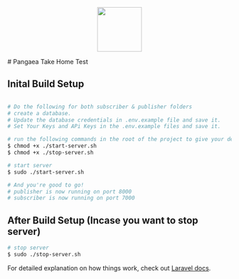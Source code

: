 <p align="center"><img src="https://mms.businesswire.com/media/20210721005060/en/892542/5/Pangaea_Logo_v2-03.jpg" height="100"></p>
# Pangaea Take Home Test

## Inital Build Setup

```bash

# Do the following for both subscriber & publisher folders
# create a database.
# Update the database credentials in .env.example file and save it.
# Set Your Keys and APi Keys in the .env.example files and save it.

# run the following commands in the root of the project to give your device root user access to run commands
$ chmod +x ./start-server.sh 
$ chmod +x ./stop-server.sh 

# start server
$ sudo ./start-server.sh 

# And you're good to go!
# publisher is now running on port 8000
# subscriber is now running on port 7000
```

## After Build Setup (Incase you want to stop server)

```bash
# stop server
$ sudo ./stop-server.sh 
```

For detailed explanation on how things work, check out [Laravel docs](https://laravel.com).
